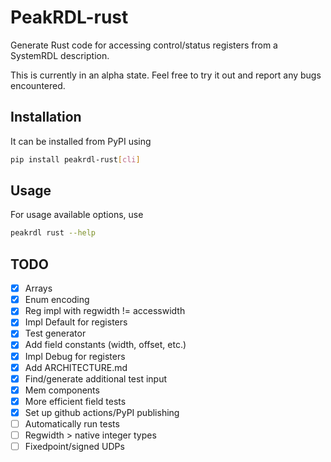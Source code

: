 # PeakRDL-rust

Generate Rust code for accessing control/status registers from a SystemRDL description.

This is currently in an alpha state. Feel free to try it out and report any bugs
encountered.

## Installation

It can be installed from PyPI using

```bash
pip install peakrdl-rust[cli]
```

## Usage

For usage available options, use

```bash
peakrdl rust --help
```

## TODO

- [x] Arrays
- [x] Enum encoding
- [x] Reg impl with regwidth != accesswidth
- [x] Impl Default for registers
- [x] Test generator
- [x] Add field constants (width, offset, etc.)
- [x] Impl Debug for registers
- [x] Add ARCHITECTURE.md
- [x] Find/generate additional test input
- [x] Mem components
- [x] More efficient field tests
- [x] Set up github actions/PyPI publishing
- [ ] Automatically run tests
- [ ] Regwidth > native integer types
- [ ] Fixedpoint/signed UDPs
